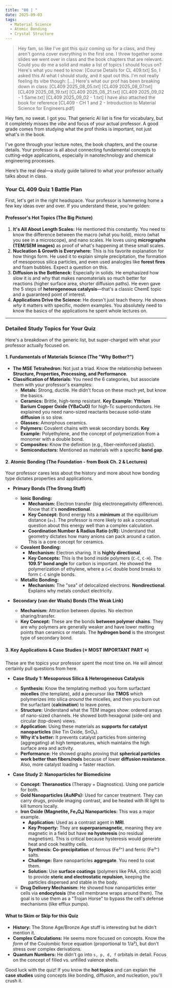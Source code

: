 ```yaml
---
title: "00 | "
date: 2025-09-03
tags:
  - Material Science
  - Atomic Bonding
  - Crystal Structure
---
```


> Hey fam, so like I've got this quiz coming up for a class, and they aren't gonna cover everything in the first one. I threw together some slides we went over in class and the book chapters that are relevant. Could you do me a solid and make a list of topics I should focus on? Here's what you need to know: [Course Details for CL 409.txt] So, I asked this AI what I should study, and it spat out this. I'm not really feeling its vibe though: [...] Here's what our prof has been breaking down in class: [CL409 2025_08_05.txt] [CL409 2025_08_07.txt] [CL409 2025_08_19.txt] [CL409 2025_08_21.txt] [CL409 2025_09_02 - 1 Same.txt] [CL409 2025_09_02 - 1.txt] I have also attached the book for reference [CL409 - CH 1 and 2 - Introduction to Material Science for Engineers.pdf]

Hey fam, no sweat. I got you. That generic AI list is fine for vocabulary, but it completely misses the _vibe_ and focus of your actual professor. A good grade comes from studying what the prof thinks is important, not just what's in the book.

I've gone through your lecture notes, the book chapters, and the course details. Your professor is all about connecting fundamental concepts to cutting-edge applications, especially in nanotechnology and chemical engineering processes.

Here’s the real deal—a study guide tailored to what your professor actually talks about in class.

### Your CL 409 Quiz 1 Battle Plan

First, let's get in the right headspace. Your professor is hammering home a few key ideas over and over. If you understand these, you're golden:

#### **Professor's Hot Topics (The Big Picture)**

1.  **It's All About Length Scales:** He mentioned this constantly. You need to know the difference between the macro (what you hold), micro (what you see in a microscope), and nano scales. He loves using **micrographs (TEM/SEM images)** as proof of what's happening at these small scales.
2.  **Nucleation & Growth is Everywhere:** This is his favorite explanation for how things form. He used it to explain simple precipitation, the formation of mesoporous silica particles, and even used analogies like **forest fires** and foam bubbles. Expect a question on this.
3.  **Diffusion is the Bottleneck:** Especially in solids. He emphasized how slow it is and why that makes nanomaterials so much better for reactions (higher surface area, shorter diffusion paths). He even gave the 5 steps of **heterogeneous catalysis**—that's a classic ChemE topic and a guaranteed point of interest.
4.  **Applications Drive the Science:** He doesn't just teach theory. He shows _why_ it matters with specific, modern examples. You absolutely need to know the basics of the applications he spent whole lectures on.

---

### **Detailed Study Topics for Your Quiz**

Here's a breakdown of the generic list, but super-charged with what your professor actually focused on.

#### **1. Fundamentals of Materials Science (The "Why Bother?")**

- **The MSE Tetrahedron:** Not just a triad. Know the relationship between **Structure, Properties, Processing, and Performance**.
- **Classification of Materials:** You need the 6 categories, but associate them with your professor's examples:
  - **Metals:** Strong, ductile. He didn't focus on these much yet, but know the basics.
  - **Ceramics:** Brittle, high-temp resistant. **Key Example:** **Yttrium Barium Copper Oxide (YBaCuO)** for high-Tc superconductors. He explained you need nano-sized reactants because solid-state **diffusion** is so slow.
  - **Glasses:** Amorphous ceramics.
  - **Polymers:** Covalent chains with weak secondary bonds. **Key Example:** Polyethylene, and the concept of polymerization from a monomer with a double bond.
  - **Composites:** Know the definition (e.g., fiber-reinforced plastic).
  - **Semiconductors:** Mentioned as materials with a specific **band gap**.

#### **2. Atomic Bonding (The Foundation - from Book Ch. 2 & Lectures)**

Your professor cares less about the history and more about how bonding type dictates properties and applications.

- **Primary Bonds (The Strong Stuff)**

  - **Ionic Bonding:**
    - **Mechanism:** Electron transfer (big electronegativity difference). Know that it's **nondirectional**.
    - **Key Concept:** Bond energy hits a **minimum** at the equilibrium distance (`a₀`). The professor is more likely to ask a conceptual question about this energy well than a complex calculation.
    - **Coordination Number & Radius Ratio (r/R):** Understand that geometry dictates how many anions can pack around a cation. This is a core concept for ceramics.
  - **Covalent Bonding:**
    - **Mechanism:** Electron sharing. It is **highly directional**.
    - **Key Concepts:** This is the bond inside polymers (`C-C`, `C-H`). The **109.5° bond angle** for carbon is important. He showed the polymerization of ethylene, where a `C=C` double bond breaks to form `C-C` single bonds.
  - **Metallic Bonding:**
    - **Mechanism:** The "sea" of delocalized electrons. **Nondirectional**. Explains why metals conduct electricity.

- **Secondary (van der Waals) Bonds (The Weak Link)**
  - **Mechanism:** Attraction between dipoles. No electron sharing/transfer.
  - **Key Concept:** These are the bonds **between polymer chains**. They are why polymers are generally weaker and have lower melting points than ceramics or metals. The **hydrogen bond** is the strongest type of secondary bond.

#### **3. Key Applications & Case Studies (⭐️ MOST IMPORTANT PART ⭐️)**

These are the topics your professor spent the most time on. He will almost certainly pull questions from here.

- **Case Study 1: Mesoporous Silica & Heterogeneous Catalysis**

  - **Synthesis:** Know the templating method: you form surfactant **micelles** (the template), add a precursor like **TMOS** which polymerizes into silica _around_ the micelles, and then you burn out the surfactant (**calcination**) to leave pores.
  - **Structure:** Understand what the TEM images show: ordered arrays of nano-sized channels. He showed both hexagonal (side-on) and circular (top-down) views.
  - **Application:** Using these materials as **supports for catalyst nanoparticles** (like Tin Oxide, SnO₂).
  - **Why it's better:** It prevents catalyst particles from sintering (aggregating) at high temperatures, which maintains the high surface area and activity.
  - **Performance:** He showed graphs proving that **spherical particles work better than fibers/rods** because of lower **diffusion resistance**. Also, more catalyst loading = faster reaction.

- **Case Study 2: Nanoparticles for Biomedicine**
  - **Concept:** **Theranostics** (Therapy + Diagnostics). Using one particle for both.
  - **Gold Nanoparticles (AuNPs):** Used for cancer treatment. They can carry drugs, provide imaging contrast, and be heated with IR light to kill tumors locally.
  - **Iron Oxide (Magnetite, Fe₃O₄) Nanoparticles:** This was a major example.
    - **Application:** Used as a contrast agent in **MRI**.
    - **Key Property:** They are **superparamagnetic**, meaning they are magnetic in a field but have **no hysteresis** (no residual magnetism). This is critical because hysteresis would generate heat and cook healthy cells.
    - **Synthesis:** **Co-precipitation** of ferrous (Fe²⁺) and ferric (Fe³⁺) salts.
    - **Challenge:** Bare nanoparticles **aggregate**. You need to coat them.
    - **Solution:** Use **surface coatings** (polymers like PAA, citric acid) to provide **steric and electrostatic repulsion**, keeping the particles dispersed and stable in the body.
  - **Drug Delivery Mechanism:** He showed how nanoparticles enter cells via **endocytosis** (the cell membrane wraps around them). The goal is to use them as a "Trojan Horse" to bypass the cell's defense mechanisms (like efflux pumps).

#### **What to Skim or Skip for this Quiz**

- **History:** The Stone Age/Bronze Age stuff is interesting but he didn't mention it.
- **Complex Calculations:** He seems more focused on concepts. Know the _form_ of the Coulombic force equation (proportional to 1/a²), but don't stress over complex derivations.
- **Quantum Numbers:** He didn't go into `s, p, d, f` orbitals in detail. Focus on the concept of filled vs. unfilled valence shells.

Good luck with the quiz! If you know the **hot topics** and can explain the **case studies** using concepts like bonding, diffusion, and nucleation, you'll crush it.
